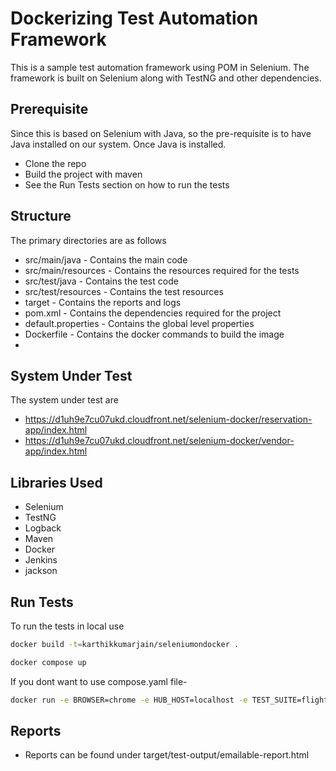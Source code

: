 
# Dockerizing Test Automation Framework

This is a sample test automation framework using POM in Selenium. The framework is built on Selenium along with TestNG and other dependencies.


## Prerequisite

Since this is based on Selenium with Java, so the pre-requisite is to have Java installed on our system. Once Java is installed.

* Clone the repo
* Build the project with maven
* See the Run Tests section on how to run the tests
## Structure

The primary directories are as follows


* src/main/java - Contains the main code
* src/main/resources - Contains the resources required for the tests
* src/test/java - Contains the test code
* src/test/resources - Contains the test resources
* target - Contains the reports and logs
* pom.xml - Contains the dependencies required for the project
* default.properties - Contains the global level properties
* Dockerfile - Contains the docker commands to build the image
* 
## System Under Test

The system under test are
* https://d1uh9e7cu07ukd.cloudfront.net/selenium-docker/reservation-app/index.html
* https://d1uh9e7cu07ukd.cloudfront.net/selenium-docker/vendor-app/index.html

## Libraries Used

* Selenium
* TestNG
* Logback
* Maven
* Docker
* Jenkins
* jackson


## Run Tests

To run the tests in local use


```bash
docker build -t=karthikkumarjain/seleniumondocker .


```
```bash
docker compose up
```
If you dont want to use compose.yaml file-
```bash
docker run -e BROWSER=chrome -e HUB_HOST=localhost -e TEST_SUITE=flight-reservation.xml -e THREAD_COUNT=4 karthikkumarjain/seleniumondocker
```
## Reports

* Reports can be found under target/test-output/emailable-report.html